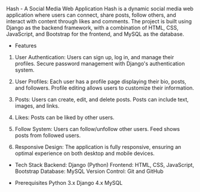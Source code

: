 Hash - A Social Media Web Application
Hash is a dynamic social media web application where users can connect, share posts, follow others, and interact with content through likes and comments. The project is built using Django as the backend framework, with a combination of HTML, CSS, JavaScript, and Bootstrap for the frontend, and MySQL as the database.

- Features
1. User Authentication:
Users can sign up, log in, and manage their profiles.
Secure password management with Django's authentication system.

2. User Profiles:
Each user has a profile page displaying their bio, posts, and followers.
Profile editing allows users to customize their information.

3. Posts:
Users can create, edit, and delete posts.
Posts can include text, images, and links.

4. Likes:
Posts can be liked by other users.

5. Follow System:
Users can follow/unfollow other users.
Feed shows posts from followed users.

6. Responsive Design:
The application is fully responsive, ensuring an optimal experience on both desktop and mobile devices.

- Tech Stack
Backend: Django (Python)
Frontend: HTML, CSS, JavaScript, Bootstrap
Database: MySQL
Version Control: Git and GitHub

- Prerequisites
Python 3.x
Django 4.x
MySQL
